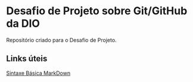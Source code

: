 # Desafio de Projeto sobre Git/GitHub da DIO
Repositório criado para o Desafio de Projeto.

## Links úteis
[Sintaxe Básica MarkDown](https://www.markdownguide.com/basic-syntax/)
